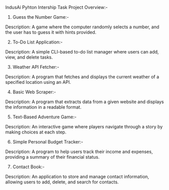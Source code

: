 IndusAi Pyhton Intership Task
Project Overview:-
1. Guess the Number Game:-

Description: A game where the computer randomly selects a number, and the user has to guess it with hints provided.

2. To-Do List Application:-

Description: A simple CLI-based to-do list manager where users can add, view, and delete tasks.

3. Weather API Fetcher:-

Description: A program that fetches and displays the current weather of a specified location using an API.

4. Basic Web Scraper:-

Description: A program that extracts data from a given website and displays the information in a readable format.

5. Text-Based Adventure Game:-

Description: An interactive game where players navigate through a story by making choices at each step.

6. Simple Personal Budget Tracker:-

Description: A program to help users track their income and expenses, providing a summary of their financial status.

7. Contact Book:-

Description: An application to store and manage contact information, allowing users to add, delete, and search for contacts.

